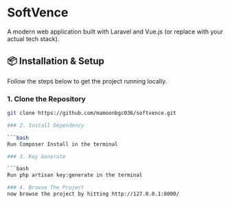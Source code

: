 # SoftVence

A modern web application built with Laravel and Vue.js (or replace with your actual tech stack).

## 📦 Installation & Setup

Follow the steps below to get the project running locally.

### 1. Clone the Repository

```bash
git clone https://github.com/mamoonbgc036/softvence.git

### 2. Install Dependency

```bash
Run Composer Install in the terminal

### 3. Key Generate

```bash
Run php artisan key:generate in the terminal

### 4. Browse The Project
now browse the project by hitting http://127.0.0.1:8000/
